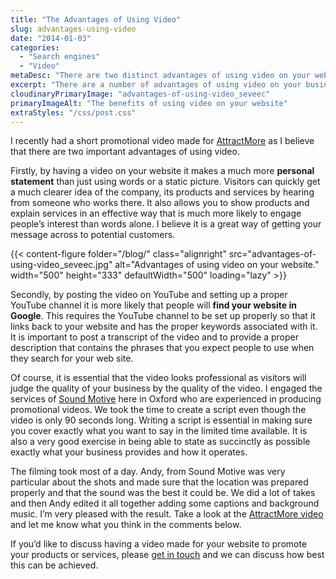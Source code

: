 ```yaml
---
title: "The Advantages of Using Video"
slug: advantages-using-video
date: "2014-01-03"
categories:
  - "Search engines"
  - "Video"
metaDesc: "There are two distinct advantages of using video on your web site. It helps in engaging visitors and assists the search engines in finding your site."
excerpt: "There are a number of advantages of using video on your business website. Not only does it help make a stronger connection with site visitors it can help improve search engine rankings. However, it needs to be done properly and that is the subject of this post."
cloudinaryPrimaryImage: "advantages-of-using-video_seveec"
primaryImageAlt: "The benefits of using video on your website"
extraStyles: "/css/post.css"
---
```


I recently had a short promotional video made for [AttractMore](https://www.attractmore.uk/) as I believe that there are two important advantages of using video.

Firstly, by having a video on your website it makes a much more **personal statement** than just using words or a static picture. Visitors can quickly get a much clearer idea of the company, its products and services by hearing from someone who works there. It also allows you to show products and explain services in an effective way that is much more likely to engage people’s interest than words alone. I believe it is a great way of getting your message across to potential customers.

{{< content-figure folder="/blog/"
class="alignright"
src="advantages-of-using-video_seveec.jpg"
alt="Advantages of using video on your website."
width="500" height="333" defaultWidth="500"
loading="lazy" >}}

Secondly, by posting the video on YouTube and setting up a proper YouTube channel it is more likely that people will **find your website in Google**. This requires the YouTube channel to be set up properly so that it links back to your website and has the proper keywords associated with it.  It is important to post a transcript of the video and to provide a proper description that contains the phrases that you expect people to use when they search for your web site.

Of course, it is essential that the video looks professional as visitors will judge the quality of your business by the quality of the video. I engaged the services of [Sound Motive](https://www.soundmotive.tv/) here in Oxford who are experienced in producing promotional videos. We took the time to create a script even though the video is only 90 seconds long. Writing a script is essential in making sure you cover exactly what you want to say in the limited time available. It is also a very good exercise in being able to state as succinctly as possible exactly what your business provides and how it operates.

The filming took most of a day. Andy, from Sound Motive was very particular about the shots and made sure that the location was prepared properly and that the sound was the best it could be. We did a lot of takes and then Andy edited it all together adding some captions and background music. I’m very pleased with the result. Take a look at the [AttractMore video](https://www.youtube.com/watch?v=mMofqKcKk2Q) and let me know what you think in the comments below.

If you’d like to discuss having a video made for your website to promote your products or services, please [get in touch](/contact/) and we can discuss how best this can be achieved.

